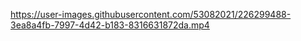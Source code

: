 

https://user-images.githubusercontent.com/53082021/226299488-3ea8a4fb-7997-4d42-b183-8316631872da.mp4

